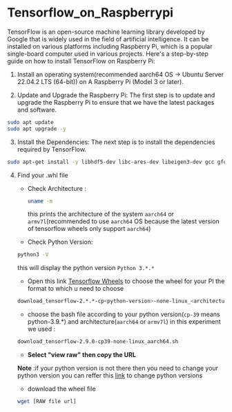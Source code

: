# Tensorflow_on_Raspberrypi
TensorFlow is an open-source machine learning library developed by Google that is widely used in the field of artificial intelligence. It can be installed on various platforms including Raspberry Pi, which is a popular single-board computer used in various projects. Here's a step-by-step guide on how to install TensorFlow on Raspberry Pi:

1. Install an operating system(recommended aarch64 OS -> Ubuntu Server 22.04.2 LTS (64-bit)) on A Raspberry Pi (Model 3 or later).

2. Update and Upgrade the Raspberry Pi:
  The first step is to update and upgrade the Raspberry Pi to ensure that we have the latest packages and software.
  ```bash
  sudo apt update
  sudo apt upgrade -y
  ```
3. Install the Dependencies:
The next step is to install the dependencies required by TensorFlow.
```bash
sudo apt-get install -y libhdf5-dev libc-ares-dev libeigen3-dev gcc gfortran libgfortran5 libatlas3-base libatlas-base-dev libopenblas-dev libopenblas-base libblas-dev liblapack-dev cython3 libatlas-base-dev openmpi-bin libopenmpi-dev python3-dev pip install -U wheel mock six
```
4. Find your .whl file
   - Check Architecture : 
       ```bash
       uname -m
       ```
       this prints the architecture of the system ```aarch64``` or ```armv7l```(recommended to use ```aarch64``` OS because the latest version of tensorflow wheels only support ```aarch64```)
   
   - Check Python Version:
   ```bash
   python3 -V
   ```
   this will display the python version ```Python 3.*.*```
   
   - Open this link [Tensorflow Wheels](https://github.com/PINTO0309/Tensorflow-bin/tree/main/previous_versions) to choose the wheel for your PI
   the format to which u need to choose
   ```bash
   download_tensorflow-2.*.*-cp<python-version>-none-linux_<architecture>.sh
   ```
   - choose the bash file according to your python version(```cp-39``` means python-3.9.*) and architecture(```aarch64``` or ```armv7l```)
   in this experiment we used : 
   ```bash
   download_tensorflow-2.9.0-cp39-none-linux_aarch64.sh
   ```
   - __Select "view raw" then copy the URL__
   
   __Note__ :if your python version is not there then you need to change your python version you can reffer this [link](https://github.com/pyenv/pyenv) to change python versions
    
    - download the wheel file 
    ```bash
    wget [RAW file url]
    ```
    
   
   
